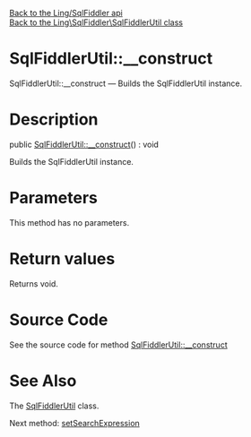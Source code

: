 [Back to the Ling/SqlFiddler api](https://github.com/lingtalfi/SqlFiddler/blob/master/doc/api/Ling/SqlFiddler.md)<br>
[Back to the Ling\SqlFiddler\SqlFiddlerUtil class](https://github.com/lingtalfi/SqlFiddler/blob/master/doc/api/Ling/SqlFiddler/SqlFiddlerUtil.md)


SqlFiddlerUtil::__construct
================



SqlFiddlerUtil::__construct — Builds the SqlFiddlerUtil instance.




Description
================


public [SqlFiddlerUtil::__construct](https://github.com/lingtalfi/SqlFiddler/blob/master/doc/api/Ling/SqlFiddler/SqlFiddlerUtil/__construct.md)() : void




Builds the SqlFiddlerUtil instance.




Parameters
================

This method has no parameters.


Return values
================

Returns void.








Source Code
===========
See the source code for method [SqlFiddlerUtil::__construct](https://github.com/lingtalfi/SqlFiddler/blob/master/SqlFiddlerUtil.php#L44-L50)


See Also
================

The [SqlFiddlerUtil](https://github.com/lingtalfi/SqlFiddler/blob/master/doc/api/Ling/SqlFiddler/SqlFiddlerUtil.md) class.

Next method: [setSearchExpression](https://github.com/lingtalfi/SqlFiddler/blob/master/doc/api/Ling/SqlFiddler/SqlFiddlerUtil/setSearchExpression.md)<br>

